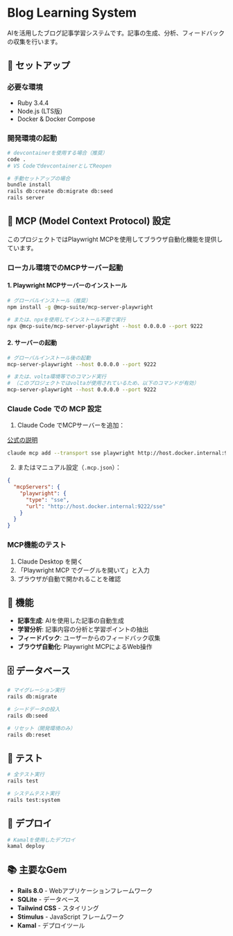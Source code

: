 # Blog Learning System

AIを活用したブログ記事学習システムです。記事の生成、分析、フィードバックの収集を行います。

## 🚀 セットアップ

### 必要な環境
- Ruby 3.4.4
- Node.js (LTS版)
- Docker & Docker Compose

### 開発環境の起動

```bash
# devcontainerを使用する場合（推奨）
code .
# VS CodeでdevcontainerとしてReopen

# 手動セットアップの場合
bundle install
rails db:create db:migrate db:seed
rails server
```

## 🔧 MCP (Model Context Protocol) 設定

このプロジェクトではPlaywright MCPを使用してブラウザ自動化機能を提供しています。

### ローカル環境でのMCPサーバー起動

#### 1. Playwright MCPサーバーのインストール

```bash
# グローバルインストール（推奨）
npm install -g @mcp-suite/mcp-server-playwright

# または、npxを使用してインストール不要で実行
npx @mcp-suite/mcp-server-playwright --host 0.0.0.0 --port 9222
```

#### 2. サーバーの起動

```bash
# グローバルインストール後の起動
mcp-server-playwright --host 0.0.0.0 --port 9222

# または、volta環境等でのコマンド実行
# （このプロジェクトではvoltaが使用されているため、以下のコマンドが有効）
mcp-server-playwright --host 0.0.0.0 --port 9222
```

### Claude Code での MCP 設定

1. Claude Code でMCPサーバーを追加：

[公式の説明](https://docs.anthropic.com/ja/docs/claude-code/tutorials#mcp%E3%82%B5%E3%83%BC%E3%83%90%E3%83%BC%E3%82%B9%E3%82%B3%E3%83%BC%E3%83%97%E3%82%92%E7%90%86%E8%A7%A3%E3%81%99%E3%82%8B)
```bash
claude mcp add --transport sse playwright http://host.docker.internal:9222/sse -s project
```


2. またはマニュアル設定（`.mcp.json`）：

```json
{
  "mcpServers": {
    "playwright": {
      "type": "sse",
      "url": "http://host.docker.internal:9222/sse"
    }
  }
}
```

### MCP機能のテスト

1. Claude Desktop を開く
2. 「Playwright MCP でグーグルを開いて」と入力
3. ブラウザが自動で開かれることを確認

## 📱 機能

- **記事生成**: AIを使用した記事の自動生成
- **学習分析**: 記事内容の分析と学習ポイントの抽出
- **フィードバック**: ユーザーからのフィードバック収集
- **ブラウザ自動化**: Playwright MCPによるWeb操作

## 🗄️ データベース

```bash
# マイグレーション実行
rails db:migrate

# シードデータの投入
rails db:seed

# リセット（開発環境のみ）
rails db:reset
```

## 🧪 テスト

```bash
# 全テスト実行
rails test

# システムテスト実行
rails test:system
```

## 🚢 デプロイ

```bash
# Kamalを使用したデプロイ
kamal deploy
```

## 📚 主要なGem

- **Rails 8.0** - Webアプリケーションフレームワーク
- **SQLite** - データベース
- **Tailwind CSS** - スタイリング
- **Stimulus** - JavaScript フレームワーク
- **Kamal** - デプロイツール
